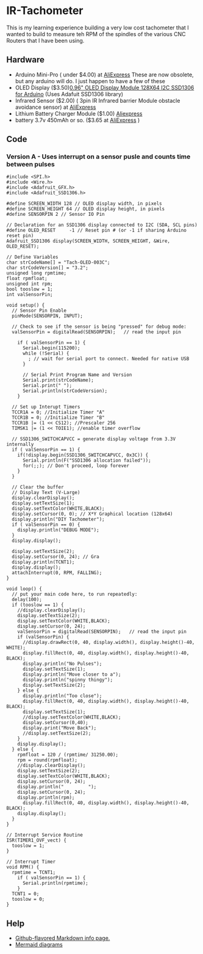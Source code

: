 # IR-Tachometer
This is my learning experience building a very low cost tachometer that I wanted to build to measure teh RPM of the spindles of the various CNC Routers that I have been using. 
## Hardware 
- Arduino Mini-Pro ( under $4.00) at [AliExpress](https://www.aliexpress.com/item/32821902128.html) 
These are now obsolete, but any arduino will do.  I just happen to have a few of these
- OLED Display ($3.50)[0.96" OLED Display Module 128X64 I2C SSD1306 for Arduino](https://www.aliexpress.com/item/32920071528.html) (Uses Adafuit SSD1306 library)
- Infrared Sensor ($2.00) ( 3pin IR Infrared barrier Module obstacle avoidance sensor) at [AliExpress](https://www.aliexpress.com/item/32952079917.html)
- Lithium Battery Charger Module ($1.00) [Aliexpress](https://www.aliexpress.com/item/32986135934.html)
- battery 3.7v 450mAh or so. ($3.65 at [ AliExpress](https://www.aliexpress.com/item/4000908332181.html) )
## Code
### Version A - Uses interrupt on a sensor pusle and counts time between pulses
```
#include <SPI.h>
#include <Wire.h>
#include <Adafruit_GFX.h>
#include <Adafruit_SSD1306.h>

#define SCREEN_WIDTH 128 // OLED display width, in pixels
#define SCREEN_HEIGHT 64 // OLED display height, in pixels
#define SENSORPIN 2 // Sensor IO Pin

// Declaration for an SSD1306 display connected to I2C (SDA, SCL pins)
#define OLED_RESET     -1 // Reset pin # (or -1 if sharing Arduino reset pin)
Adafruit_SSD1306 display(SCREEN_WIDTH, SCREEN_HEIGHT, &Wire, OLED_RESET);

// Define Variables
char strCodeName[] = "Tach-OLED-003C";
char strCodeVersion[] = "3.2";
unsigned long rpmtime;
float rpmfloat;
unsigned int rpm;
bool tooslow = 1;
int valSensorPin;

void setup() {
  // Sensor Pin Enable
  pinMode(SENSORPIN, INPUT);

  // Check to see if the sensor is being "pressed" for debug mode:
  valSensorPin = digitalRead(SENSORPIN);   // read the input pin

    if ( valSensorPin == 1) {
      Serial.begin(115200);
      while (!Serial) {
        ; // wait for serial port to connect. Needed for native USB
      }
  
      // Serial Print Program Name and Version
      Serial.print(strCodeName); 
      Serial.print(" "); 
      Serial.println(strCodeVersion);
    }
  
  // Set up Interupt Timers
  TCCR1A = 0; //Initialize Timer "A"
  TCCR1B = 0; //Initialize Timer "B"
  TCCR1B |= (1 << CS12); //Prescaler 256
  TIMSK1 |= (1 << TOIE1); //enable timer overflow

  // SSD1306_SWITCHCAPVCC = generate display voltage from 3.3V internally
  if ( valSensorPin == 1) {
    if(!display.begin(SSD1306_SWITCHCAPVCC, 0x3C)) { 
      Serial.println(F("SSD1306 allocation failed"));
      for(;;); // Don't proceed, loop forever
    }
  }

  // Clear the buffer
  // Display Text (V-Large)
  display.clearDisplay();
  display.setTextSize(1);
  display.setTextColor(WHITE,BLACK);
  display.setCursor(0, 0); // X*Y Graphical location (128x64)
  display.println("DIY Tachometer");
  if ( valSensorPin == 0) {
    display.println("DEBUG MODE");
  }
  display.display(); 

  display.setTextSize(2);
  display.setCursor(0, 24); // Gra
  display.println(TCNT1);
  display.display(); 
  attachInterrupt(0, RPM, FALLING);
}

void loop() {
  // put your main code here, to run repeatedly:
  delay(100);
  if (tooslow == 1) {
    //display.clearDisplay();
    display.setTextSize(2);
    display.setTextColor(WHITE,BLACK);
    display.setCursor(0, 24); 
    valSensorPin = digitalRead(SENSORPIN);   // read the input pin
    if (valSensorPin) {
      //display.drawRect(0, 40, display.width(), display.height()-40, WHITE);
      display.fillRect(0, 40, display.width(), display.height()-40, BLACK);
      display.println("No Pulses");
      display.setTextSize(1);
      display.println("Move closer to a");
      display.println("spinny thingy");
      display.setTextSize(2);
    } else {
      display.println("Too close");
      display.fillRect(0, 40, display.width(), display.height()-40, BLACK);
      display.setTextSize(1);
      //display.setTextColor(WHITE,BLACK);
      display.setCursor(0,40); 
      display.print("Move Back");
      //display.setTextSize(2);
    }
    display.display(); 
  } else {
    rpmfloat = 120 / (rpmtime/ 31250.00);
    rpm = round(rpmfloat);
    //display.clearDisplay();
    display.setTextSize(2);
    display.setTextColor(WHITE,BLACK);
    display.setCursor(0, 24); 
    display.println("         ");
    display.setCursor(0, 24); 
    display.println(rpm);
      display.fillRect(0, 40, display.width(), display.height()-40, BLACK);
    display.display(); 
  }
}

// Interrupt Service Routine
ISR(TIMER1_OVF_vect) {
  tooslow = 1;
}
                                         
// Interrupt Timer 
void RPM() {
  rpmtime = TCNT1;
    if ( valSensorPin == 1) {
      Serial.println(rpmtime);
    }
  TCNT1 = 0;
  tooslow = 0;
}
```


## Help
 - [Github-flavored Markdown info page.](http://github.github.com/github-flavored-markdown/)
 - [Mermaid diagrams](https://mermaid-js.github.io/mermaid/#/)
